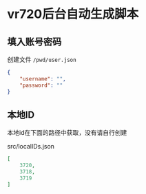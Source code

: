 # vr720后台自动生成脚本

## 填入账号密码

创建文件 `/pwd/user.json`

```json
{
    "username": "",
    "password": ""
}
```

## 本地ID

本地id在下面的路径中获取，没有请自行创建

src/localIDs.json

```json
[
    3720,
    3718,
    3719
]
```